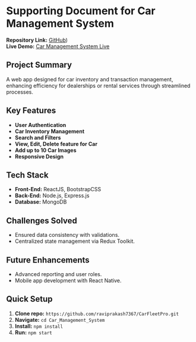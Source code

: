 
# Supporting Document for Car Management System

**Repository Link:** [GitHub](https://github.com/raviprakash7367/CarFleetPro/))  
**Live Demo:** [Car Management System Live](https://car-management-system-frontend.onrender.com/)

## Project Summary
A web app designed for car inventory and transaction management, enhancing efficiency for dealerships or rental services through streamlined processes.

## Key Features
- **User Authentication**
- **Car Inventory Management**
- **Search and Filters**
- **View, Edit, Delete feature for Car**
- **Add up to 10 Car Images**
- **Responsive Design**

## Tech Stack
- **Front-End:** ReactJS, BootstrapCSS
- **Back-End:** Node.js, Express.js
- **Database:** MongoDB


## Challenges Solved
- Ensured data consistency with validations.
- Centralized state management via Redux Toolkit.

## Future Enhancements
- Advanced reporting and user roles.
- Mobile app development with React Native.

## Quick Setup
1. **Clone repo:** `https://github.com/raviprakash7367/CarFleetPro.git`
2. **Navigate:** `cd Car_Management_System`
3. **Install:** `npm install`
4. **Run:** `npm start`
